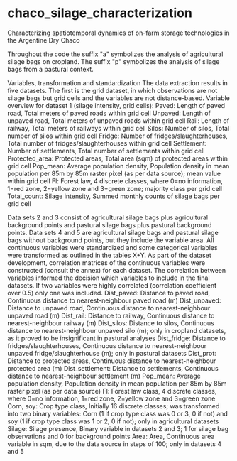 # chaco_silage_characterization
Characterizing spatiotemporal dynamics of on-farm storage technologies in the Argentine Dry Chaco

Throughout the code the suffix "a" symbolizes the analysis of agricultural silage bags on cropland. The suffix "p" symbolizes the analysis of silage bags from a pastural context.

Variables, transformation and standardization
The data extraction results in five datasets. The first is the grid dataset, in which observations are not silage bags but grid cells and the variables are not distance-based.
Variable overview for dataset 1 (silage intensity, grid cells):
Paved: Length of paved road, Total meters of paved roads within grid cell
Unpaved: Length of unpaved road, Total meters of unpaved roads within grid cell
Rail: Length of railway,	Total meters of railways within grid cell
Silos: Number of silos,	Total number of silos within grid cell
Fridge: Number of fridges/slaughterhouses,	Total number of fridges/slaughterhouses within grid cell
Settlement: Number of settlements,	Total number of settlements within grid cell
Protected_area: Protected areas,	Total area (sqm) of protected areas within grid cell
Pop_mean: Average population density,	Population density in mean population per 85m by 85m raster pixel (as per data source); mean value within grid cell
Fl: Forest law,	4 discrete classes, where 0=no information, 1=red zone, 2=yellow zone and 3=green zone; majority class per grid cell
Total_count: Silage intensity,	Summed monthly counts of silage bags per grid cell

Data sets 2 and 3 consist of agricultural silage bags plus agricultural background points and pastural silage bags plus pastural background points. Data sets 4 and 5 are agricultural silage bags and pastural silage bags without background points, but they include the variable area. All continuous variables were standardized and some categorical variables were transformed as outlined in the tables X+Y. As part of the dataset development, correlation matrices of the continuous variables were constructed (consult the annex) for each dataset. The correlation between variables informed the decision which variables to include in the final datasets. If two variables were highly correlated (correlation coefficient over 0.5) only one was included.
Dist_paved: Distance to paved road,	Continuous distance to nearest-neighbour paved road (m)
Dist_unpaved: Distance to unpaved road,	Continuous distance to nearest-neighbour unpaved road (m)
Dist_rail: Distance to railway,	Continuous distance to nearest-neighbour railway (m)
Dist_silos: Distance to silos,	Continuous distance to nearest-neighbour unpaved silo (m); only in cropland datasets, as it proved to be insignificant in pastural analyses
Dist_fridge: Distance to fridges/slaughterhouses,	Continuous distance to nearest-neighbour unpaved fridge/slaughterhouse (m); only in pastural datasets
Dist_prot: Distance to protected areas,	Continuous distance to nearest-neighbour protected area (m)
Dist_settlement: Distance to settlements,	Continuous distance to nearest-neighbour settlement (m)
Pop_mean: Average population density,	Population density in mean population per 85m by 85m raster pixel (as per data source)
Fl: Forest law class,	4 discrete classes, where 0=no information, 1=red zone, 2=yellow zone and 3=green zone
Corn, soy: Crop type class,	Initially 16 discrete classes; was transformed into two binary variables: Corn (1 if crop type class was 0 or 3, 0 if not) and soy (1 if crop type class was 1 or 2, 0 if not); only in agricultural datasets
Silage: Silage presence,	Binary variable in datasets 2 and 3; 1 for silage bag observations and 0 for background points
Area: Area, Continuous area variable in sqm, due to the data source in steps of 100; only in datasets 4 and 5
